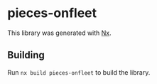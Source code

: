 # pieces-onfleet

This library was generated with [Nx](https://nx.dev).

## Building

Run `nx build pieces-onfleet` to build the library.

